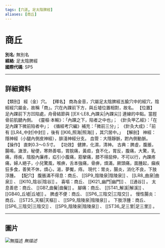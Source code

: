 ```yaml
---
tags: [穴道, 足太陰脾經]
aliases: [商丘]
---
```


# 商丘

**別名**: 無別名  
**經絡**: 足太陰脾經  
**國際代碼**: SP5  

---

## 詳細資料
【類別】
經（金）穴。
【釋名】
商為金音，穴屬足太陰脾經五腧穴中的經穴，陰經經穴屬金，故稱「商」。穴在內踝前下方，與丘墟位置相對，故名。
【位置】
足內踝前下方凹陷處，舟骨結節與 [[EX-LE8_內踝尖|內踝尖]] 連線的中點。當脛骨前肌腱內側。
《靈樞‧本輸》：「內踝之下，陷者之中也」；
《針灸甲乙經》：「在足內踝下微前陷者中」；
《循經考穴編》補充：「微前三分」；
《針灸大成》：「前有 [[LR4_中封|中封]] ，後有 [[KI6_照海|照海]] ，其穴居中。」
【解剖】
神經：隱神經（小腿內側皮神經），腓淺神經分支。
血管：大隱靜脈，跗內側動脈。
【操作】
直刺0.3～0.5寸。
【功效】
健脾，化濕，清神。
古典：脾虛，腹脹，腸鳴，溏泄，秘便，寒熱善嘔，胃脘痛，黃疸，食不化，胃反，腹痛，大驚，乳痛，痔疾，陰股內廉疼，疝引小腹痛，筋攣痛，膝不得屈伸，不可以行，內踝疼痛，婦人絕子，小兒驚風，喉痹，舌本強痛，骨痹，煩滿，厥頭痛，面腫起，癲疾狂多食，善笑不休，煩心，渴，夢魘，痔。
現代：胃炎，腸炎，消化不良，下肢浮腫。
【配穴】
腹脹滿不得息：商丘、 [[SP9_陰陵泉|陰陵泉]] 、 [[LR8_曲泉|曲泉]] 、 [[KI10_陰谷|陰谷]] 。
喜嘔：商丘、 [[KI21_幽門|幽門]] 、 [[通谷]] 。
太息善悲：商丘、 [[GB7_曲鬢|曲鬢]] 。
腳痛：商丘、 [[ST41_解溪|解溪]] 、 [[GB40_丘墟|丘墟]] 。
脾虛不便：商丘、 [[SP6_三陰交|三陰交]] 。
慢性腸炎：商丘、 [[ST25_天樞|天樞]] 、 [[SP9_陰陵泉|陰陵泉]] 。
下肢浮腫：商丘、 [[SP6_三陰交|三陰交]] 、 [[SP9_陰陵泉|陰陵泉]] 、 [[ST36_足三里|足三里]] 。

---

## 圖片
![無描述](https://yibian.hopto.org/pic/shu16/169.gif)
_無描述_

